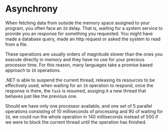 # Asynchrony
When fetching data from outside the memory space assigned to your program, you often face an `IO` delay. That is, waiting for a system service to provide you an response for something you requested. You might have made a database query, made an http request or asked the system to read from a file.

These operations are usually orders of magnitude slower than the ones you execute directly in memory and they have no use for your precious processor time. For this reason, many languages take a promise based approach to `IO` operations.

.NET is able to suspend the current thread, releasing its resources to be effectively used, when waiting for an `IO` operation to respond, once the response is there, the `Task` is resumed, assiging it a new thread that behaves just like the previous one.

Should we have only one processor available, and one set of 5 parallel operations consisting of 10 milliseconds of processing and 90 of waiting for `IO`, we could run the whole operation in 140 milliseconds instead of 500 if we were to block the current thread until the operation has finished.